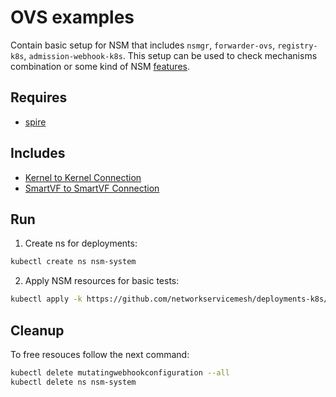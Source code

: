 # OVS examples

Contain basic setup for NSM that includes `nsmgr`, `forwarder-ovs`, `registry-k8s`, `admission-webhook-k8s`. This setup can be used to check mechanisms combination or some kind of NSM [features](../features).

## Requires

- [spire](../spire)

## Includes

- [Kernel to Kernel Connection](../use-cases/Kernel2Kernel)
- [SmartVF to SmartVF Connection](../use-cases/SmartVF2SmartVF)

## Run

1. Create ns for deployments:
```bash
kubectl create ns nsm-system
```

2. Apply NSM resources for basic tests:

```bash
kubectl apply -k https://github.com/networkservicemesh/deployments-k8s/examples/ovs?ref=c1e7903a79777b53d71dbf11df0aca90c8a5cf1c
```

## Cleanup

To free resouces follow the next command:

```bash
kubectl delete mutatingwebhookconfiguration --all
kubectl delete ns nsm-system
```
